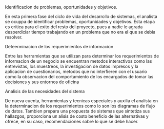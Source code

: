 Identificacion de problemas, oportunidades y objetivos. 

En esta primera fase del ciclo de vida del desarrollo de sistemas, el analista se ocuppa de identificar problemas, oportunidades y objetivos. Esta etapa es critica para el exito del resto del proyecto, pues a nadie le agrada desperdiciar tiempo trabajando en un problema que no era el que se debia resolver.

Deteerminacion de los requerimientos de informacion

Entre las herramientas que se utilizan para determinar los requerimientos de informacion de un negocio se encuentran metodos interactivos como las entrevistas, los muestreos, la investigacion de datos impresos y la aplicacion de cuestionarios, metodos que no interfieren con el usuario como la observacion del comportamiento de los encargados de tomar las decisiones y sus entornos de oficina

Analisis de las necesidades del sistema

De nueva cuenta, herramientas y tecnicas especiales y auxilia el analista en la determinacion de los requerimientos como lo son los diagramas de flujo de datos. Tambien prepara una propuesta de sistemas que sintetiza sus hallazgos, proporciona un alisis de costo beneficio de las alternativas y ofrece, en su caso, recomendaciones sobre lo que se debe hacer. 